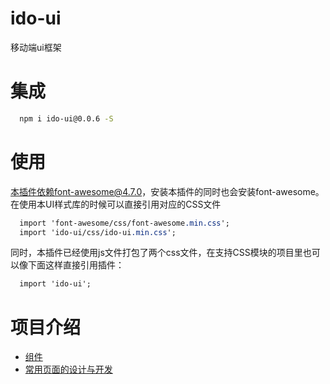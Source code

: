# ido-ui
移动端ui框架

# 集成
```bash
  npm i ido-ui@0.0.6 -S
```
# 使用
本插件依赖font-awesome@4.7.0，安装本插件的同时也会安装font-awesome。在使用本UI样式库的时候可以直接引用对应的CSS文件
```css
  import 'font-awesome/css/font-awesome.min.css';
  import 'ido-ui/css/ido-ui.min.css';
```
同时，本插件已经使用js文件打包了两个css文件，在支持CSS模块的项目里也可以像下面这样直接引用插件：
```css
  import 'ido-ui';
```
# 项目介绍
* [组件](doc/components.md)
* [常用页面的设计与开发](doc/pages.md)  

